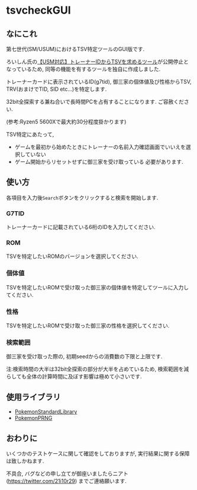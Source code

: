 # tsvcheckGUI
 
## なにこれ
第七世代(SM/USUM)におけるTSV特定ツールのGUI版です.

ろいしん氏の[【USM対応】トレーナーIDからTSVを求めるツール](https://blastoise-x.hatenablog.com/entry/TID-to-TSV)が公開停止となっているため, 同等の機能を有するツールを独自に作成しました.

トレーナーカードに表示されているID(g7tid), 御三家の個体値及び性格からTSV, TRV(おまけでTID, SID etc...)を特定します.

32bit全探索する兼ね合いで長時間PCを占有することになります. ご容赦ください.

(参考:Ryzen5 5600Xで最大約30分程度掛かります)

TSV特定にあたって,
- ゲームを最初から始めたときにトレーナーの名前入力確認画面でいいえを選択していない
- ゲーム開始からリセットせずに御三家を受け取っている
必要があります.

## 使い方
各項目を入力後`Search`ボタンをクリックすると検索を開始します. 

### G7TID
トレーナーカードに記載されている6桁のIDを入力してください.

### ROM
TSVを特定したいROMのバージョンを選択してください.

### 個体値
TSVを特定したいROMで受け取った御三家の個体値を特定してツールに入力してください.

### 性格
TSVを特定したいROMで受け取った御三家の性格を選択してください.

### 検索範囲
御三家を受け取った際の, 初期seedからの消費数の下限と上限です.

注:検索時間の大半は32bit全探索の部分が大半を占めているため, 検索範囲を減らしても全体の計算時間に及ぼす影響は極めて小さいです.


## 使用ライブラリ
- [PokemonStandardLibrary](https://github.com/yatsuna827/PokemonStandardLibrary)
- [PokemonPRNG](https://github.com/yatsuna827/PokemonPRNG)

## おわりに
いくつかのテストケースに関して確認をしておりますが, 実行結果に関する保障は致しかねます.

不具合, バグなどの申し立てが御座いましたらニアト(https://twitter.com/21i10r29) までご連絡願います.